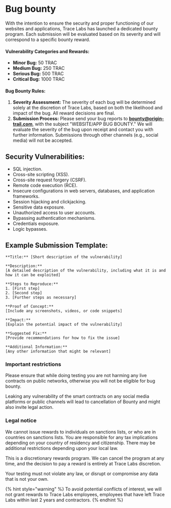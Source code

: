 # Bug bounty

With the intention to ensure the security and proper functioning of our websites and applications, Trace Labs has launched a dedicated bounty program. Each submission will be evaluated based on its severity and will correspond to a specific bounty reward.

#### Vulnerability Categories and Rewards:

* **Minor Bug:** 50 TRAC
* **Medium Bug:** 250 TRAC
* **Serious Bug:** 500 TRAC
* **Critical Bug:** 1000 TRAC

#### Bug Bounty Rules:

1. **Severity Assessment:** The severity of each bug will be determined solely at the discretion of Trace Labs, based on both the likelihood and impact of the bug. All reward decisions are final.
2. **Submission Process:** Please send your bug reports to **bounty@origin-trail.com**, with the subject "WEBSITE/APP BUG BOUNTY." We will evaluate the severity of the bug upon receipt and contact you with further information. Submissions through other channels (e.g., social media) will not be accepted.

## Security Vulnerabilities:

* SQL injection.
* Cross-site scripting (XSS).
* Cross-site request forgery (CSRF).
* Remote code execution (RCE).
* Insecure configurations in web servers, databases, and application frameworks.
* Session hijacking and clickjacking.
* Sensitive data exposure.
* Unauthorized access to user accounts.
* Bypassing authentication mechanisms.
* Credentials exposure.
* Logic bypasses.



## Example Submission Template:

```
**Title:** [Short description of the vulnerability]

**Description:**
[A detailed description of the vulnerability, including what it is and how it can be exploited]

**Steps to Reproduce:**
1. [First step]
2. [Second step]
3. [Further steps as necessary]

**Proof of Concept:**
[Include any screenshots, videos, or code snippets]

**Impact:**
[Explain the potential impact of the vulnerability]

**Suggested Fix:**
[Provide recommendations for how to fix the issue]

**Additional Information:**
[Any other information that might be relevant]

```

### Important restrictions

Please ensure that while doing testing you are not harming any live contracts on public networks, otherwise you will not be eligible for bug bounty.

Leaking any vulnerability of the smart contracts on any social media platforms or public channels will lead to cancellation of Bounty and might also invite legal action.

### Legal notice

We cannot issue rewards to individuals on sanctions lists, or who are in countries on sanctions lists. You are responsible for any tax implications depending on your country of residency and citizenship. There may be additional restrictions depending upon your local law.

This is a discretionary rewards program. We can cancel the program at any time, and the decision to pay a reward is entirely at Trace Labs discretion.

Your testing must not violate any law, or disrupt or compromise any data that is not your own.

{% hint style="warning" %}
To avoid potential conflicts of interest, we will not grant rewards to Trace Labs employees, employees that have left Trace Labs within last 2 years and contractors.&#x20;
{% endhint %}
